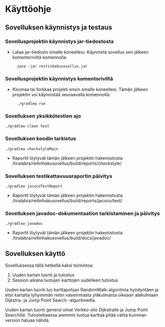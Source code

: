 # Käyttöohje

## Sovelluksen käynnistys ja testaus

### Sovellusprojektin käynnistys jar-tiedostosta

- Lataa jar-tiedosto omalle koneellesi. Käynnistä sovellus sen jälkeen komentoriviltä komennolla: 

        java -jar reitinhakusovellus.jar

### Sovellusprojektin käynnistys komentoriviltä

- Kloonaa tai forkkaa projekti ensin omalle koneellesi. Tämän jälkeen projektin voi käynnistää seuraavalla komennolla:

        ./gradlew run

### Sovelluksen yksikkötestien ajo

    ./gradlew clean test

### Sovelluksen koodin tarkistus

    ./gradlew checkstyleMain

- Raportit löytyvät tämän jälkeen projektin hakemistosta: /tiralabra/reitinhakusovellus/build/reports/checkstyle/

### Sovelluksen testikattavuusraportin päivitys

    ./gradlew jacocoTestReport

- Raportit löytyvät tämän jälkeen projektin hakemistosta: /tiralabra/reitinhakusovellus/build/reports/jacoco/test/

### Sovelluksen javadoc-dokumentaation tarkistaminen ja päivitys

    ./gradlew javadoc

- Raportit löytyvät tämän jälkeen projektin hakemistosta: /tiralabra/reitinhakusovellus/build/docs/javadoc/

## Sovelluksen käyttö

Sovelluksessa tällä hetkellä kaksi toimintoa:
1) Uuden kartan luonti ja tulostus
2) Session aikana luotujen karttojen uudelleen tulostus

Uuden kartan luonti luo karttapohjan RandomWalk-algoritmia hyödyntäen ja etsii kartalta lyhyimmän reitin vasemmasta yläkulmasta oikeaan alakulmaan Dijkstra- ja Jump Point Search -algoritmeilla.

Uuden kartan luonti generoi omat Verkko-olio Dijkstralle ja Jump Point Searchille. Tulostettaessa aiemmin luotua karttaa pitää valita kumman version haluaa nähdä.